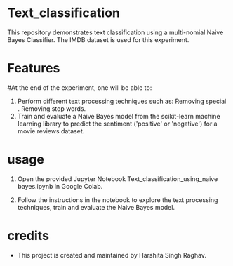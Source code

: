 # Text_classification
This repository demonstrates text classification using a multi-nomial Naive Bayes Classifier. The IMDB dataset is used for this experiment.
# Features

#At the end of the experiment, one will be able to:

1) Perform different text processing techniques such as:
      Removing special .
      Removing stop words.
2) Train and evaluate a Naive Bayes model from the scikit-learn machine learning library to predict the sentiment ('positive' or 'negative') for a movie reviews dataset.

# usage
1. Open the provided Jupyter Notebook Text_classification_using_naive bayes.ipynb in Google Colab.

2. Follow the instructions in the notebook to explore the text processing techniques, train and evaluate the Naive Bayes model.
# credits
 * This project is created and maintained by Harshita Singh Raghav.


 
